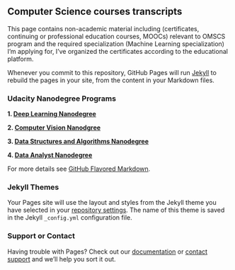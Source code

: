## Computer Science courses transcripts 

This page contains non-academic material including (certificates, continuing or professional education courses, MOOCs) relevant to OMSCS program and the required specialization (Machine Learning specialization) I’m applying for, I’ve organized the certificates according to the educational platform. 

Whenever you commit to this repository, GitHub Pages will run [Jekyll](https://jekyllrb.com/) to rebuild the pages in your site, from the content in your Markdown files.

### Udacity Nanodegree Programs

**1. [Deep Learning Nanodegree](https://github.com/MarwaQabeel/Udacity-Deep-Learning-Nanodegree)**

**2. [Computer Vision Nanodgree](https://github.com/MarwaQabeel/Udacity-Computer-Vision-Nanodegree)**

**3. [Data Structures and Algorithms Nanodegree](https://github.com/MarwaQabeel/Data-Structures-and-Algorithms-Nanodegree)**

**4. [Data Analyst Nanodegree]()**




For more details see [GitHub Flavored Markdown](https://guides.github.com/features/mastering-markdown/).

### Jekyll Themes

Your Pages site will use the layout and styles from the Jekyll theme you have selected in your [repository settings](https://github.com/MarwaQabeel/MarwaQabeel.github.io/settings). The name of this theme is saved in the Jekyll `_config.yml` configuration file.

### Support or Contact

Having trouble with Pages? Check out our [documentation](https://help.github.com/categories/github-pages-basics/) or [contact support](https://github.com/contact) and we’ll help you sort it out.
